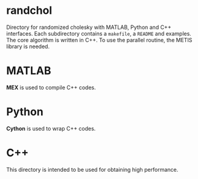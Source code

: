 # randchol
Directory for randomized cholesky with MATLAB, Python and C++ interfaces. Each subdirectory contains a `makefile`, a `README` and examples. The core algorithm is written in C++. To use the parallel routine, the METIS library is needed.


# MATLAB
**MEX** is used to compile C++ codes.

# Python
**Cython** is used to wrap C++ codes. 

# C++
This directory is intended to be used for obtaining high performance.


